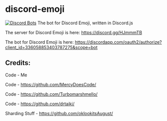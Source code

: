 # discord-emoji
[![Discord Bots](https://discordbots.org/api/widget/336058853403787275.png)](https://discordbots.org/bot/336058853403787275?utm_source=widget)
The bot for Discord Emoji, written in Discord.js


The server for Discord Emoji is here: https://discord.gg/HJmmmTB

The bot for Discord Emoji is here: https://discordapp.com/oauth2/authorize?client_id=336058853403787275&scope=bot


## Credits:

Code - Me

Code - https://github.com/MercyDoesCode/

Code - https://github.com/Turbomarshmello/

Code - https://github.com/drtaiki/

Sharding Stuff - https://github.com/oklookitsAugust/
